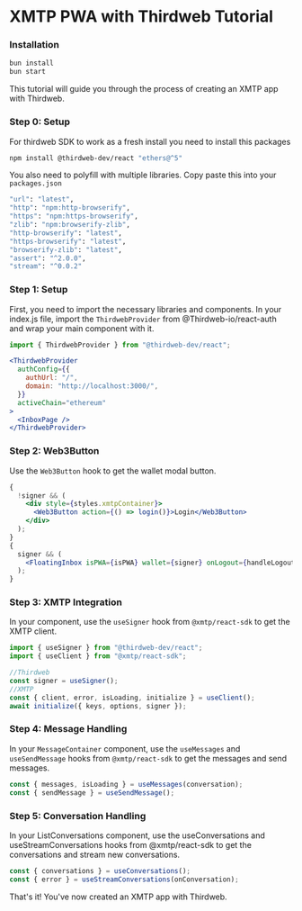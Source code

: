 # XMTP PWA with Thirdweb Tutorial

### Installation

```bash
bun install
bun start
```

This tutorial will guide you through the process of creating an XMTP app with Thirdweb.

### Step 0: Setup

For thirdweb SDK to work as a fresh install you need to install this packages

```bash
npm install @thirdweb-dev/react "ethers@^5"
```

You also need to polyfill with multiple libraries. Copy paste this into your `packages.json`

```bash
"url": "latest",
"http": "npm:http-browserify",
"https": "npm:https-browserify",
"zlib": "npm:browserify-zlib",
"http-browserify": "latest",
"https-browserify": "latest",
"browserify-zlib": "latest",
"assert": "^2.0.0",
"stream": "^0.0.2"
```

### Step 1: Setup

First, you need to import the necessary libraries and components. In your index.js file, import the `ThirdwebProvider` from @Thirdweb-io/react-auth and wrap your main component with it.

```jsx
import { ThirdwebProvider } from "@thirdweb-dev/react";
```

```jsx
<ThirdwebProvider
  authConfig={{
    authUrl: "/",
    domain: "http://localhost:3000/",
  }}
  activeChain="ethereum"
>
  <InboxPage />
</ThirdwebProvider>
```

### Step 2: Web3Button

Use the `Web3Button` hook to get the wallet modal button.

```jsx
{
  !signer && (
    <div style={styles.xmtpContainer}>
      <Web3Button action={() => login()}>Login</Web3Button>
    </div>
  );
}
{
  signer && (
    <FloatingInbox isPWA={isPWA} wallet={signer} onLogout={handleLogout} />
  );
}
```

### Step 3: XMTP Integration

In your component, use the `useSigner` hook from `@xmtp/react-sdk` to get the XMTP client.

```jsx
import { useSigner } from "@thirdweb-dev/react";
import { useClient } from "@xmtp/react-sdk";

//Thirdweb
const signer = useSigner();
//XMTP
const { client, error, isLoading, initialize } = useClient();
await initialize({ keys, options, signer });
```

### Step 4: Message Handling

In your `MessageContainer` component, use the `useMessages` and `useSendMessage` hooks from `@xmtp/react-sdk` to get the messages and send messages.

```jsx
const { messages, isLoading } = useMessages(conversation);
const { sendMessage } = useSendMessage();
```

### Step 5: Conversation Handling

In your ListConversations component, use the useConversations and useStreamConversations hooks from @xmtp/react-sdk to get the conversations and stream new conversations.

```jsx
const { conversations } = useConversations();
const { error } = useStreamConversations(onConversation);
```

That's it! You've now created an XMTP app with Thirdweb.
